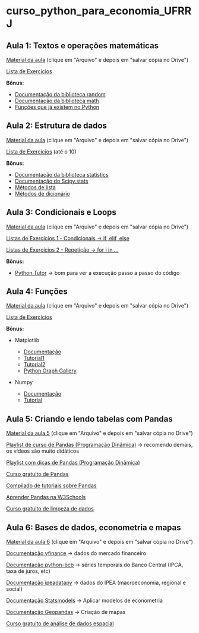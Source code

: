 # curso_python_para_economia_UFRRJ

## Aula 1: Textos e operações matemáticas

[Material da aula](https://colab.research.google.com/drive/14CDpLwlvTv4kb0y1IfjJtg8zd03kxTPl) (clique em "Arquivo" e depois em "salvar cópia no Drive")

[Lista de Exercícios](https://wiki.python.org.br/EstruturaSequencial)

**Bônus:**

- [Documentação da biblioteca random](https://docs.python.org/3/library/random.html)
- [Documentação da biblioteca math](https://docs.python.org/3/library/math.html)
- [Funções que já existem no Python](https://www.w3schools.com/python/python_ref_functions.asp)

## Aula 2: Estrutura de dados

[Material da aula](https://colab.research.google.com/drive/1ixGL9tlrRB13HrLInBHp1s2y-TKC3C8i#scrollTo=-CeFvs81uyB0) (clique em "Arquivo" e depois em "salvar cópia no Drive")

[Lista de Exercícios](https://wiki.python.org.br/ExerciciosListas) (até o 10)

**Bônus:**

- [Documentação da biblioteca statistics](https://docs.python.org/3/library/statistics.html)
- [Documentação do Scipy.stats](https://docs.scipy.org/doc/scipy/reference/stats.html)
- [Métodos de lista](https://www.w3schools.com/python/python_ref_list.asp)
- [Métodos de dicionário](https://www.w3schools.com/python/python_ref_dictionary.asp)

## Aula 3: Condicionais e Loops

[Material da aula](https://colab.research.google.com/drive/1CSOODWnVRGERSIKuyU3rEVV50y7_JK40#scrollTo=sC550iqh2oX9) (clique em "Arquivo" e depois em "salvar cópia no Drive")

[Listas de Exercícios 1 - Condicionais -> if, elif, else](https://wiki.python.org.br/EstruturaDeDecisao)

[Listas de Exercícios 2 - Repetição -> for i in ...](https://wiki.python.org.br/EstruturaDeRepeticao)

**Bônus:**
- [Python Tutor](https://pythontutor.com/) -> bom para ver a execução passo a passo do código

## Aula 4: Funções

[Material da aula](https://colab.research.google.com/drive/1UOrlNmgHOKN8bJjz17-sQq3xgSt7SB2J) (clique em "Arquivo" e depois em "salvar cópia no Drive")

[Lista de Exercícios](https://wiki.python.org.br/ExerciciosFuncoes)

**Bônus:**
- Matplotlib
  - [Documentação](https://matplotlib.org/stable/tutorials/introductory/quick_start.html)
  - [Tutorial1](https://gepac.github.io/2019-05-17-intro-matplotlib/)
  - [Tutorial2](https://www.w3schools.com/python/matplotlib_intro.asp)
  - [Python Graph Gallery](https://www.python-graph-gallery.com/)

- Numpy
  - [Documentação](https://numpy.org/doc/stable/user/absolute_beginners.html)
  - [Tutorial](https://www.w3schools.com/python/numpy/default.asp)

## Aula 5: Criando e lendo tabelas com Pandas

[Material da aula 5](https://colab.research.google.com/drive/1H8obH1RAczWWk8gMm4H0bYsme7OQWa7u) (clique em "Arquivo" e depois em "salvar cópia no Drive")

[Playlist de curso de Pandas (Programação Dinâmica)](https://www.youtube.com/playlist?list=PL5TJqBvpXQv5N3iV68bGBkea0HjMk98lR) -> recomendo demais, os vídeos são muito didáticos

[Playlist com dicas de Pandas (Programação Dinâmica)](https://www.youtube.com/playlist?list=PL5TJqBvpXQv6SSsEgQrNwpOLTupXPuiMQ)

[Curso gratuito de Pandas](https://www.kaggle.com/learn/pandas)

[Compilado de tutoriais sobre Pandas](https://pandas.pydata.org/pandas-docs/stable/getting_started/tutorials.html)

[Aprender Pandas na W3Schools](https://www.w3schools.com/python/pandas/default.asp)

[Curso gratuito de limpeza de dados](https://www.kaggle.com/learn/data-cleaning)


## Aula 6: Bases de dados, econometria e mapas

[Material da aula 6](https://colab.research.google.com/drive/1ywqxAyBx905TazxS91cy51FCvaqrzX0L) (clique em "Arquivo" e depois em "salvar cópia no Drive")

[Documentação yfinance](https://pypi.org/project/yfinance/) -> dados do mercado financeiro

[Documentação python-bcb](https://pypi.org/project/python-bcb/) -> séries temporais do Banco Central (IPCA, taxa de juros, etc)

[Documentação ipeadatapy](https://github.com/luanborelli/ipeadatapy) -> dados do IPEA (macroeconomia, regional e social)

[Documentação Statsmodels](https://www.statsmodels.org/stable/index.html) -> Aplicar modelos de econometria

[Documentação Geopandas](https://geopandas.org/en/stable/docs/user_guide.html) -> Criação de mapas

[Curso gratuito de análise de dados espacial](https://www.kaggle.com/learn/geospatial-analysis)

